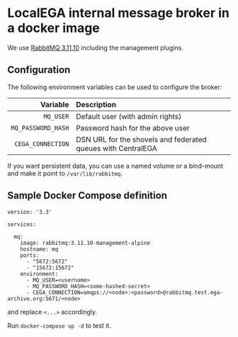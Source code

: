 # LocalEGA internal message broker in a docker image

We use [RabbitMQ 3.11.10](https://hub.docker.com/_/rabbitmq) including the management plugins.

## Configuration

The following environment variables can be used to configure the broker:

| Variable | Description |
|---------:|:------------|
| `MQ_USER` | Default user (with admin rights) |
| `MQ_PASSWORD_HASH` | Password hash for the above user |
| `CEGA_CONNECTION` | DSN URL for the shovels and federated queues with CentralEGA |

If you want persistent data, you can use a named volume or a bind-mount and make it point to `/var/lib/rabbitmq`.

## Sample Docker Compose definition

```
version: '3.3'

services:

  mq:
    image: rabbitmq:3.11.10-management-alpine
    hostname: mq
    ports:
      - "5672:5672"
      - "15672:15672"
    environment:
      - MQ_USER=<username>
      - MQ_PASSWORD_HASH=<some-hashed-secret>
      - CEGA_CONNECTION=amqps://<node>:<password>@rabbitmq.test.ega-archive.org:5671/<node>

```

and replace `<...>` accordingly.

Run `docker-compose up -d` to test it.
